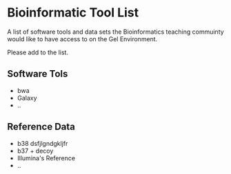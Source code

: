# Bioinformatic Tool List

A list of software tools and data sets the Bioinformatics teaching commuinty would like to have access to on the Gel Environment.

 Please add to the list.
 
## Software Tols

 - bwa  
 - Galaxy  
 - ..  
 
 
 ## Reference Data

 - b38  dsfjlgndgkljfr
 - b37 + decoy  
 - Illumina's Reference
 - ..  
